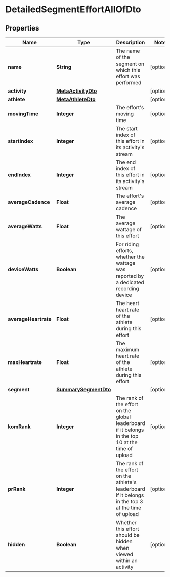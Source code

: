 

# DetailedSegmentEffortAllOfDto


## Properties

Name | Type | Description | Notes
------------ | ------------- | ------------- | -------------
**name** | **String** | The name of the segment on which this effort was performed |  [optional]
**activity** | [**MetaActivityDto**](MetaActivityDto.md) |  |  [optional]
**athlete** | [**MetaAthleteDto**](MetaAthleteDto.md) |  |  [optional]
**movingTime** | **Integer** | The effort&#39;s moving time |  [optional]
**startIndex** | **Integer** | The start index of this effort in its activity&#39;s stream |  [optional]
**endIndex** | **Integer** | The end index of this effort in its activity&#39;s stream |  [optional]
**averageCadence** | **Float** | The effort&#39;s average cadence |  [optional]
**averageWatts** | **Float** | The average wattage of this effort |  [optional]
**deviceWatts** | **Boolean** | For riding efforts, whether the wattage was reported by a dedicated recording device |  [optional]
**averageHeartrate** | **Float** | The heart heart rate of the athlete during this effort |  [optional]
**maxHeartrate** | **Float** | The maximum heart rate of the athlete during this effort |  [optional]
**segment** | [**SummarySegmentDto**](SummarySegmentDto.md) |  |  [optional]
**komRank** | **Integer** | The rank of the effort on the global leaderboard if it belongs in the top 10 at the time of upload |  [optional]
**prRank** | **Integer** | The rank of the effort on the athlete&#39;s leaderboard if it belongs in the top 3 at the time of upload |  [optional]
**hidden** | **Boolean** | Whether this effort should be hidden when viewed within an activity |  [optional]



